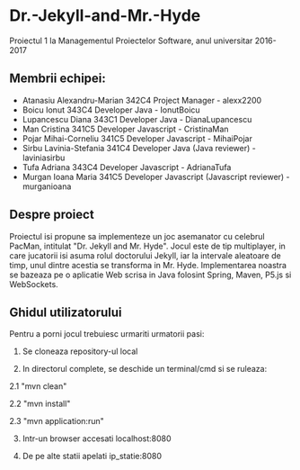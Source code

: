 # Dr.-Jekyll-and-Mr.-Hyde
Proiectul 1 la Managementul Proiectelor Software, anul universitar 2016-2017

## Membrii echipei:
- Atanasiu Alexandru-Marian 342C4 Project Manager - alexx2200
- Boicu Ionut               343C4 Developer Java - IonutBoicu
- Lupancescu Diana          343C1 Developer Java - DianaLupancescu
- Man Cristina              341C5 Developer Javascript - CristinaMan
- Pojar Mihai-Corneliu      341C5 Developer Javascript - MihaiPojar
- Sirbu Lavinia-Stefania    341C4 Developer Java (Java reviewer) - laviniasirbu
- Tufa Adriana              343C4 Developer Javascript - AdrianaTufa
- Murgan Ioana Maria        341C5 Developer Javascript (Javascript reviewer) - murganioana

## Despre proiect
Proiectul isi propune sa implementeze un joc asemanator cu celebrul PacMan, intitulat "Dr. Jekyll and Mr. Hyde". Jocul este de tip multiplayer, in care jucatorii isi asuma rolul doctorului Jekyll, iar la intervale aleatoare de timp, unul dintre acestia se transforma in Mr. Hyde. Implementarea noastra se bazeaza pe o aplicatie Web scrisa in Java folosint Spring, Maven, P5.js si WebSockets.

## Ghidul utilizatorului
Pentru a porni jocul trebuiesc urmariti urmatorii pasi:

1. Se cloneaza repository-ul local

2. In directorul complete, se deschide un terminal/cmd si se ruleaza:

  2.1 "mvn clean"
  
  2.2 "mvn install"
  
  2.3 "mvn application:run"
  
3. Intr-un browser accesati localhost:8080

4. De pe alte statii apelati ip_statie:8080

